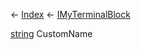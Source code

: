 ← [Index](Api-Index) ← [IMyTerminalBlock](Sandbox.ModAPI.Ingame.IMyTerminalBlock)

[string](System.String) CustomName

